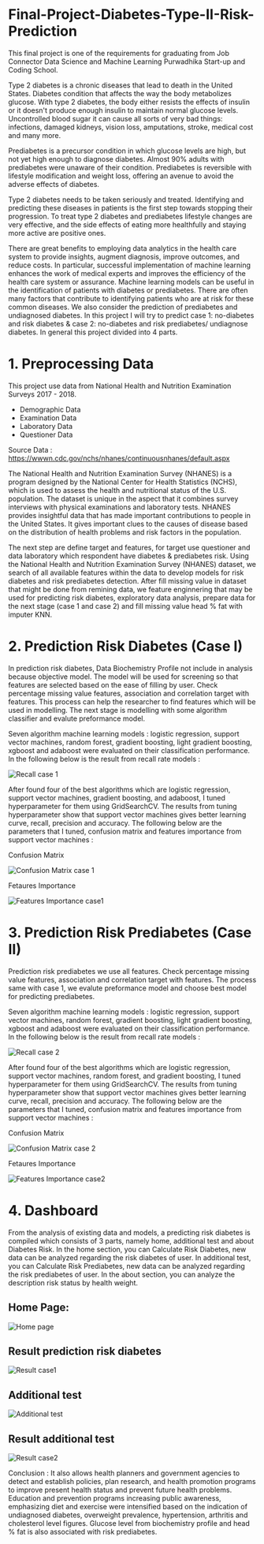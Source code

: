 # Final-Project-Diabetes-Type-II-Risk-Prediction

This final project is one of the requirements for graduating from Job Connector Data Science and Machine Learning Purwadhika Start-up and Coding School. 

Type 2 diabetes is a chronic diseases that lead to death in the United States. Diabetes condition that affects the way the body metabolizes glucose. With type 2 diabetes, the body either resists the effects of insulin or it doesn't produce enough insulin to maintain normal glucose levels. Uncontrolled blood sugar it can cause all sorts of very bad things: infections, damaged kidneys, vision loss, amputations, stroke, medical cost and many more. 

Prediabetes is a precursor condition in which glucose levels are high, but not yet high enough to diagnose diabetes. Almost 90% adults with prediabetes were unaware of their condition. Prediabetes is reversible with lifestyle modification and weight loss, offering an avenue to avoid the adverse effects of diabetes.

Type 2 diabetes needs to be taken seriously and treated. Identifying and predicting these diseases in patients is the first step towards stopping their progression. To treat type 2 diabetes and prediabetes lifestyle changes are very effective, and the side effects of eating more healthfully and staying more active are positive ones.  

There are great benefits to employing data analytics in the health care system to provide insights, augment diagnosis, improve outcomes, and reduce costs. In particular, successful implementation of machine learning enhances the work of medical experts and improves the efficiency of the health care system or assurance. Machine learning models can be useful in the identification of patients with diabetes or prediabetes. There are often many factors that contribute to identifying patients who are at risk for these common diseases. We also consider the prediction of prediabetes and undiagnosed diabetes. In this project I will try to predict case 1: no-diabetes and risk diabetes & case 2: no-diabetes and risk prediabetes/ undiagnose diabetes. In general this project divided into 4 parts.

# 1. Preprocessing Data

This project use data from National Health and Nutrition Examination Surveys 2017 - 2018.
   - Demographic Data
   - Examination Data
   - Laboratory Data
   - Questioner Data
   
   Source Data : https://wwwn.cdc.gov/nchs/nhanes/continuousnhanes/default.aspx
   
The National Health and Nutrition Examination Survey (NHANES) is a program designed by the National Center for Health Statistics (NCHS), which is used to assess the health and nutritional status of the U.S. population. The dataset is unique in the aspect that it combines survey interviews with physical examinations and laboratory tests. NHANES provides insightful data that has made important contributions to people in the United States. It gives important clues to the causes of disease based on the distribution of health problems and risk factors in the population. 

The next step are define target and features, for target use questioner and data laboratory which respondent have diabetes & prediabetes risk. Using the National Health and Nutrition Examination Survey (NHANES) dataset, we search of all available features within the data to develop models for risk diabetes and risk prediabetes detection. After fill missing value in dataset that might be done from remining data, we feature enginnering that may be used for predicting risk diabetes, exploratory data analysis, prepare data for the next stage (case 1 and case 2) and fill missing value head % fat with imputer KNN. 

# 2. Prediction Risk Diabetes (Case I)

  In prediction risk diabetes, Data Biochemistry Profile not include in analysis because objective model. The model will be used for screening so that features are selected based on the ease of filling by user. Check percentage missing value features, association and correlation target with features. This process can help the researcher to find features which will be used in modelling. The next stage is modelling with some algorithm classifier and evalute preformance model.
  
  Seven algorithm machine learning models : logistic regression, support vector machines, random forest, gradient boosting, light gradient boosting, xgboost and adaboost were evaluated on their classification performance. In the following below is the result from recall rate models :

![Recall case 1](https://user-images.githubusercontent.com/69567025/99909475-47fc0e00-2d1b-11eb-80aa-f799bfc37200.png)

   After found four of the best algorithms which are logistic regression, support vector machines, gradient boosting, and adaboost, I tuned hyperparameter for them using GridSearchCV. The results from tuning hyperparameter show that support vector machines gives better learning curve, recall, precision and accuracy. The following below are the parameters that I tuned, confusion matrix and features importance from support vector machines :
   
   Confusion Matrix
   
   ![Confusion Matrix case 1](https://user-images.githubusercontent.com/69567025/99909899-b17d1c00-2d1d-11eb-972c-748bf0c53b87.png)
   
   Fetaures Importance
   
   ![Features Importance case1](https://user-images.githubusercontent.com/69567025/99909935-e38e7e00-2d1d-11eb-9cd5-52d5d55140c2.png)

# 3. Prediction Risk Prediabetes (Case II)

  Prediction risk prediabetes we use all features. Check percentage missing value features, association and correlation target with features. The process same with case 1, we evalute preformance model and choose best model for predicting prediabetes.
  
  Seven algorithm machine learning models : logistic regression, support vector machines, random forest, gradient boosting, light gradient boosting, xgboost and adaboost were evaluated on their classification performance. In the following below is the result from recall rate models :
  
  ![Recall case 2](https://user-images.githubusercontent.com/69567025/99910128-ed64b100-2d1e-11eb-886b-9768914e26e2.png)
  
  After found four of the best algorithms which are logistic regression, support vector machines, random forest, and gradient boosting, I tuned hyperparameter for them using GridSearchCV. The results from tuning hyperparameter show that support vector machines gives better learning curve, recall, precision and accuracy. The following below are the parameters that I tuned, confusion matrix and features importance from support vector machines :
   
   Confusion Matrix
   
   ![Confusion Matrix case 2](https://user-images.githubusercontent.com/69567025/99910218-59471980-2d1f-11eb-9b50-2865d481211f.png)
   
   Fetaures Importance
   
   ![Features Importance case2](https://user-images.githubusercontent.com/69567025/99910248-83004080-2d1f-11eb-948e-a7b5004f2e12.png)

# 4. Dashboard

  From the analysis of existing data and models, a predicting risk diabetes is compiled which consists of 3 parts, namely home, additional test and about Diabetes Risk. In the home section, you can Calculate Risk Diabetes, new data can be analyzed regarding the risk diabetes of user. In additional test, you can Calculate Risk Prediabetes, new data can be analyzed regarding the risk prediabetes of user. In the about section, you can analyze the description risk status by health weight.
  
  ## Home Page:
  
  ![Home page](https://user-images.githubusercontent.com/69567025/99910431-8647fc00-2d20-11eb-9390-7e8bb4783b5c.png)
  
  ## Result prediction risk diabetes
  
  ![Result case1](https://user-images.githubusercontent.com/69567025/99910480-dcb53a80-2d20-11eb-89ec-8afbd526da64.png)
  
  ## Additional test
  
  ![Additional test](https://user-images.githubusercontent.com/69567025/99910556-41709500-2d21-11eb-9c7c-1d859f4939ec.png)
  
  ## Result additional test

![Result case2](https://user-images.githubusercontent.com/69567025/99910689-f905a700-2d21-11eb-8ec6-b90628bc33af.png)

Conclusion : It also allows health planners and government agencies to detect and establish policies, plan research, and health promotion programs to improve present health status and prevent future health problems. Education and prevention programs increasing public awareness, emphasizing diet and exercise were intensified based on the indication of undiagnosed diabetes, overweight prevalence, hypertension, arthritis and cholesterol level figures. Glucose level from biochemistry profile and head % fat is also associated with risk prediabetes.
